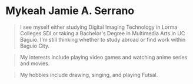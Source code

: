 # Mykeah Jamie A. Serrano
> I see myself either studying Digital Imaging Technology in Lorma Colleges SDI or taking a Bachelor's Degree in Multimedia Arts in UC Baguio. I'm still thinking whether to study abroad or find work within Baguio City.

> My interests include playing video games and watching anime series and movies.

> My hobbies include drawing, singing, and playing Futsal.